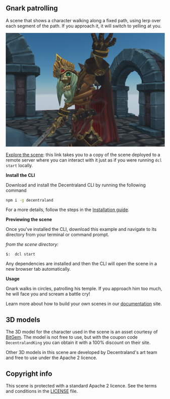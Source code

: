 ## Gnark patrolling

A scene that shows a character walking along a fixed path, using lerp over each segment of the path. If you approach it, it will switch to yelling at you.

![](screenshot/screenshot.png)

[Explore the scene](https://gnark-patrol-ypvlmwbkhe.now.sh): this link takes you to a copy of the scene deployed to a remote server where you can interact with it just as if you were running `dcl start` locally.

**Install the CLI**

Download and install the Decentraland CLI by running the following command

```bash
npm i -g decentraland
```

For a more details, follow the steps in the [Installation guide](https://docs.decentraland.org/documentation/installation-guide/).


**Previewing the scene**

Once you've installed the CLI, download this example and navigate to its directory from your terminal or command prompt.

_from the scene directory:_

```
$:  dcl start
```

Any dependencies are installed and then the CLI will open the scene in a new browser tab automatically.

**Usage**

Gnark walks in circles, patrolling his temple. If you approach him too much, he will face you and scream a battle cry!

Learn more about how to build your own scenes in our [documentation](https://docs.decentraland.org/) site.

## 3D models

The 3D model for the character used in the scene is an asset courtesy of [BitGem]( https://shop.bitgem3d.com). The model is not free to use, but with the coupon code `DecentralandKing` you can obtain it with a 100% discount on their site.

Other 3D models in this scene are developed by Decentraland's art team and free to use under the Apache 2 licence.

## Copyright info

This scene is protected with a standard Apache 2 licence. See the terms and conditions in the [LICENSE](/LICENSE) file.

